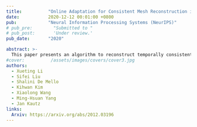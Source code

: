 ```yaml
---
title:          "Online Adaptation for Consistent Mesh Reconstruction in the Wild"
date:           2020-12-12 00:01:00 +0800
pub:            "Neural Information Processing Systems (NeurIPS)"
# pub_pre:        "Submitted to "
# pub_post:       'Under review.'
pub_date:       "2020"

abstract: >-
  This paper presents an algorithm to reconstruct temporally consistent 3D meshes of deformable object instances from videos in the wild. Without requiring annotations of 3D mesh, 2D keypoints, or camera pose for each video frame, we pose videobased reconstruction as a self-supervised online adaptation problem applied to any incoming test video. We first learn a category-specific 3D reconstruction model from a collection of single-view images of the same category that jointly predicts the shape, texture, and camera pose of an image. Then, at inference time, we adapt the model to a test video over time using self-supervised regularization terms that exploit temporal consistency of an object instance to enforce that all reconstructed meshes share a common texture map, a base shape, as well as parts. We demonstrate that our algorithm recovers temporally consistent and reliable 3D structures from videos of non-rigid objects including those of animals captured in the wild – an extremely challenging task rarely addressed before.
#cover:          /assets/images/covers/cover3.jpg
authors:
  - Xueting Li
  - Sifei Liu
  - Shalini De Mello
  - Kihwan Kim
  - Xiaolong Wang
  - Ming-Hsuan Yang
  - Jan Kautz
links:
  Arxiv: https://arxiv.org/abs/2012.03196
---
```

